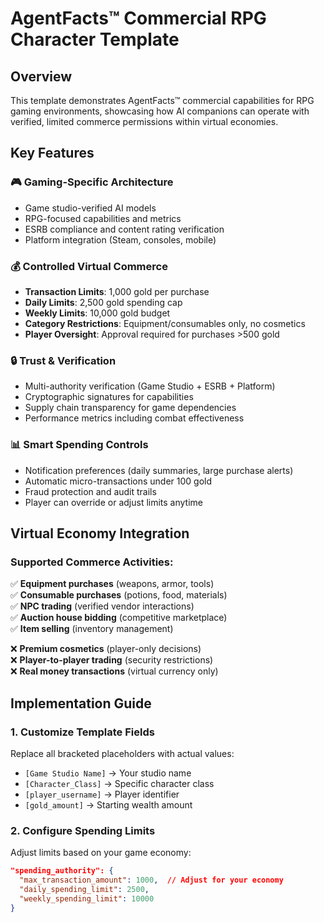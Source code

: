 # AgentFacts™ Commercial RPG Character Template

## Overview

This template demonstrates AgentFacts™ commercial capabilities for RPG gaming environments, showcasing how AI companions can operate with verified, limited commerce permissions within virtual economies.

## Key Features

### 🎮 **Gaming-Specific Architecture**
- Game studio-verified AI models
- RPG-focused capabilities and metrics
- ESRB compliance and content rating verification
- Platform integration (Steam, consoles, mobile)

### 💰 **Controlled Virtual Commerce**
- **Transaction Limits**: 1,000 gold per purchase
- **Daily Limits**: 2,500 gold spending cap
- **Weekly Limits**: 10,000 gold budget
- **Category Restrictions**: Equipment/consumables only, no cosmetics
- **Player Oversight**: Approval required for purchases >500 gold

### 🔒 **Trust & Verification**
- Multi-authority verification (Game Studio + ESRB + Platform)
- Cryptographic signatures for capabilities
- Supply chain transparency for game dependencies
- Performance metrics including combat effectiveness

### 📊 **Smart Spending Controls**
- Notification preferences (daily summaries, large purchase alerts)
- Automatic micro-transactions under 100 gold
- Fraud protection and audit trails
- Player can override or adjust limits anytime

## Virtual Economy Integration

### Supported Commerce Activities:
✅ **Equipment purchases** (weapons, armor, tools)  
✅ **Consumable purchases** (potions, food, materials)  
✅ **NPC trading** (verified vendor interactions)  
✅ **Auction house bidding** (competitive marketplace)  
✅ **Item selling** (inventory management)  

❌ **Premium cosmetics** (player-only decisions)  
❌ **Player-to-player trading** (security restrictions)  
❌ **Real money transactions** (virtual currency only)  

## Implementation Guide

### 1. **Customize Template Fields**
Replace all bracketed placeholders with actual values:
- `[Game Studio Name]` → Your studio name
- `[Character_Class]` → Specific character class
- `[player_username]` → Player identifier
- `[gold_amount]` → Starting wealth amount

### 2. **Configure Spending Limits**
Adjust limits based on your game economy:
```json
"spending_authority": {
  "max_transaction_amount": 1000,  // Adjust for your economy
  "daily_spending_limit": 2500,
  "weekly_spending_limit": 10000
}
